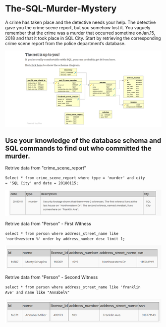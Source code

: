 # The-SQL-Murder-Mystery

A crime has taken place and the detective needs your help. The detective gave you the crime scene report, but you somehow lost it. You vaguely remember that the crime was a ​murder​ that occurred sometime on ​Jan.15, 2018​ and that it took place in ​SQL City​. Start by retrieving the corresponding crime scene report from the police department’s database.

<img src="/images/Screenshot (119).png" alt="schema diagram">

Use your knowledge of the database schema and SQL commands to find out who committed the murder.
-----------------
Retrive data from "crime_scene_report"

<code>Select * from
  crime_scene_report
where
  type = 'murder'
and
  city = 'SQL City'
and
  date = 20180115;
     </code>     
     
 <img src="/images/data 1.PNG" alt="first query">
  
Retrive data from "Person" - First Witness

<code>select * from 
	person
where
	address_street_name 
like 
	'northwestern %'
order by
	address_number
desc limit 1; 
</code>

 <img src="/images/data 2.PNG" alt="second query">

Retrive data from "Person" - Second Witness

<code>select * from 
	person
where
	address_street_name 
like 
	'franklin Ave'
and 
	name 
like "Annabel%" 
</code>

 <img src="/images/data 3.PNG" alt="third query">


